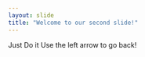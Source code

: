 ```yaml
---
layout: slide
title: "Welcome to our second slide!"
---
```

Just Do it
Use the left arrow to go back!
